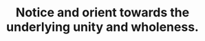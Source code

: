 ---
title: Notice and orient towards the underlying unity and wholeness.
tags: experience nondual
nondualthewhole: true
nondualthewholeorder: 2
---